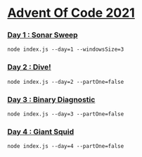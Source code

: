# [Advent Of Code 2021](https://adventofcode.com)

### [Day 1 : Sonar Sweep](https://github.com/damisv/adventofcode2021/tree/main/src/day_1)
`node index.js --day=1 --windowsSize=3`
### [Day 2 : Dive!](https://github.com/damisv/adventofcode2021/tree/main/src/day_2)
`node index.js --day=2 --partOne=false`

### [Day 3 : Binary Diagnostic](https://github.com/damisv/adventofcode2021/tree/main/src/day_3)
`node index.js --day=3 --partOne=false`

### [Day 4 : Giant Squid](https://github.com/damisv/adventofcode2021/tree/main/src/day_4)
`node index.js --day=4 --partOne=false`
